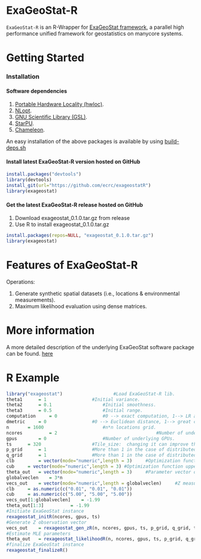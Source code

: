 ExaGeoStat-R
============

`ExaGeoStat-R` is an R-Wrapper for [ExaGeoStat framework]((https://github.com/ecrc/exageostat)), a parallel high performance unified framework for geostatistics on manycore systems.

Getting Started
===============

### Installation

#### Software dependencies
1. [Portable Hardware Locality (hwloc)](https://www.open-mpi.org/projects/hwloc/).
2. [NLopt](https://nlopt.readthedocs.io/en/latest/).
3. [GNU Scientific Library (GSL)](https://www.gnu.org/software/gsl/doc/html/index.html).
4. [StarPU](http://starpu.gforge.inria.fr/).
5. [Chameleon](https://project.inria.fr/chameleon/).

An easy installation of the above packages is available by using [build-deps.sh](https://github.com/ecrc/exageostatR/blob/master/build_deps.sh)


#### Install latest ExaGeoStat-R version hosted on GitHub
```r
install.packages("devtools")
library(devtools)
install_git(url="https://github.com/ecrc/exageostatR")
library(exageostat)
```


#### Get the latest ExaGeoStat-R release  hosted on GitHub

1. Download exageostat_0.1.0.tar.gz from release
2. Use R to install exageostat_0.1.0.tar.gz
```r
install.packages(repos=NULL, "exageostat_0.1.0.tar.gz")
library(exageostat)
```


Features of ExaGeoStat-R
========================
Operations:

1. Generate synthetic spatial datasets (i.e., locations & environmental measurements).
2. Maximum likelihood evaluation using dense matrices.


More information
================

A more detailed description of the underlying ExaGeoStat software package can be found. [here](https://github.com/ecrc/exageostat)

R Example
================
```r
library("exageostat")					#Load ExaGeoStat-R lib.
theta1		= 1					#Initial variance.
theta2 		= 0.1					#Initial smoothness.
theta3 		= 0.5   				#Initial range.
computation 	= 0					#0 --> exact computation, 1--> LR approx. computation.
dmetric 	= 0					#0 --> Euclidean distance, 1--> great circle distance.
n		= 1600         				#n*n locations grid.
ncores          = 2                                     #Number of underlying CPUs.
gpus		= 0    					#Number of underlying GPUs.
ts		= 320					#Tile_size:  changing it can improve the performance. No fixed value can be given.
p_grid		= 1					#More than 1 in the case of distributed systems 
q_grid		= 1					#More than 1 in the case of distributed systems ( usually equals to p_grid)
clb 		= vector(mode="numeric",length = 3)  	#Optimization function lower bounds values.
cub		= vector(mode="numeric",length = 3)	#Optimization function upper bounds values.
theta_out 	= vector(mode="numeric",length = 3)   	#Parameter vector output.
globalveclen 	= 3*n
vecs_out 	= vector(mode="numeric",length = globalveclen)     #Z measurements of n locations
clb		= as.numeric(c("0.01", "0.01", "0.01"))
cub		= as.numeric(c("5.00", "5.00", "5.00"))
vecs_out[1:globalveclen]	= -1.99
theta_out[1:3]			= -1.99
#Initiate ExaGeoStat instance
rexageostat_initR(ncores, gpus, ts)
#Generate Z observation vector
vecs_out	= rexageostat_gen_zR(n, ncores, gpus, ts, p_grid, q_grid, theta1, theta2, theta3, computation, dmetric, globalveclen)
#Estimate MLE parameters
theta_out	= rexageostat_likelihoodR(n, ncores, gpus, ts, p_grid, q_grid,  vecs_out[1:n],  vecs_out[n+1:(2*n)],  vecs_out[(2*n+1):(3*n)], clb, cub, computation, dmetric)
#finalize ExaGeoStat instance
rexageostat_finalizeR()
```
